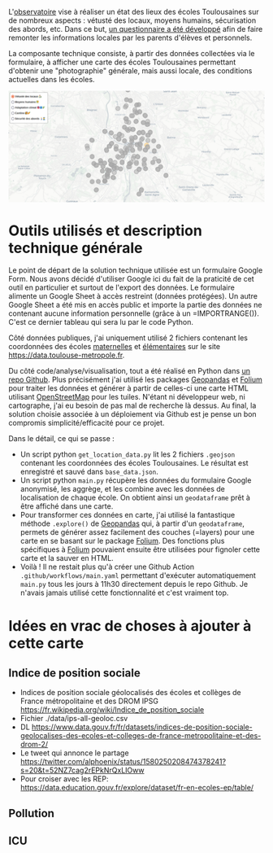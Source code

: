 
L'[observatoire](www.observatoiredesecoles.fr) vise à réaliser un état des lieux des écoles Toulousaines sur de nombreux aspects : vétusté des locaux, moyens humains, sécurisation des abords, etc. Dans ce but, [un questionnaire a été développé](https://forms.gle/2mypKSG3nptqWE6A8) afin de faire remonter les informations locales par les parents d'élèves et personnels.

La composante technique consiste, à partir des données collectées via le formulaire, à afficher une carte des écoles Toulousaines permettant d'obtenir une "photographie" générale, mais aussi locale, des conditions actuelles dans les écoles.

[<img alt="interactive map" width="800px" align="middle" src="images/Screenshot from 2022-11-25 11-03-27.png" />](https://scrouzet.github.io/observatoiredesecoles/carte.html)

# Outils utilisés et description technique générale

Le point de départ de la solution technique utilisée est un formulaire Google Form. Nous avons décidé d'utiliser Google ici du fait de la praticité de cet outil en particulier et surtout de l'export des données. Le formulaire alimente un Google Sheet à accès restreint (données protégées). Un autre Google Sheet a été mis en accès public et importe la partie des données ne contenant aucune information personnelle (grâce à un =IMPORTRANGE()). C'est ce dernier tableau qui sera lu par le code Python.

Côté données publiques, j'ai uniquement utilisé 2 fichiers contenant les coordonnées des écoles [maternelles](https://data.toulouse-metropole.fr/explore/dataset/ecoles-maternelles-publiques/information/) et [élémentaires](https://data.toulouse-metropole.fr/explore/dataset/ecoles-elementaires-publiques/information/) sur le site https://data.toulouse-metropole.fr.

Du côté code/analyse/visualisation, tout a été réalisé en Python dans [un repo Github](https://github.com/scrouzet/observatoiredesecoles). Plus précisément j'ai utilisé les packages [Geopandas](https://geopandas.org) et [Folium](https://python-visualization.github.io/folium/) pour traiter les données et générer à partir de celles-ci une carte HTML utilisant [OpenStreetMap](https://www.openstreetmap.org) pour les tuiles. N'étant ni développeur web, ni cartographe, j'ai eu besoin de pas mal de recherche là dessus. Au final, la solution choisie associée à un déploiement via Github est je pense un bon compromis simplicité/efficacité pour ce projet.

Dans le détail, ce qui se passe :
- Un script python `get_location_data.py` lit les 2 fichiers `.geojson` contenant les coordonnées des écoles Toulousaines. Le résultat est enregistré et sauvé dans `base_data.json`.
- Un script python `main.py` récupère les données du formulaire Google anonymisé, les aggrège, et les combine avec les données de localisation de chaque école. On obtient ainsi un `geodataframe` prêt à être affiché dans une carte.
- Pour transformer ces données en carte, j'ai utilisé la fantastique méthode `.explore()` de [Geopandas](https://geopandas.org) qui, à partir d'un `geodataframe`, permets de générer assez facilement des couches (=layers) pour une carte en se basant sur le package [Folium](https://python-visualization.github.io/folium/). Des fonctions plus spécifiques à [Folium](https://python-visualization.github.io/folium/) pouvaient ensuite être utilisées pour fignoler cette carte et la sauver en HTML.
- Voilà ! Il ne restait plus qu'à créer une Github Action `.github/workflows/main.yaml` permettant d'exécuter automatiquement `main.py` tous les jours à 11h30 directement depuis le repo Github. Je n'avais jamais utilisé cette fonctionnalité et c'est vraiment top.



# Idées en vrac de choses à ajouter à cette carte


## Indice de position sociale

- Indices de position sociale géolocalisés des écoles et collèges de France métropolitaine et des DROM IPSG https://fr.wikipedia.org/wiki/Indice_de_position_sociale
- Fichier ./data/ips-all-geoloc.csv
- DL https://www.data.gouv.fr/fr/datasets/indices-de-position-sociale-geolocalises-des-ecoles-et-colleges-de-france-metropolitaine-et-des-drom-2/
- Le tweet qui annonce le partage https://twitter.com/alphoenix/status/1580250208474378241?s=20&t=52NZ7cag2rEPkNrQxLIOww
- Pour croiser avec les REP: https://data.education.gouv.fr/explore/dataset/fr-en-ecoles-ep/table/

## Pollution


## ICU
